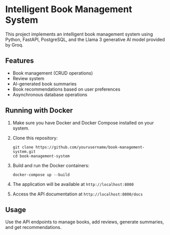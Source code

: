 # Intelligent Book Management System

This project implements an intelligent book management system using Python, FastAPI, PostgreSQL, and the Llama 3 generative AI model provided by Groq.

## Features

- Book management (CRUD operations)
- Review system
- AI-generated book summaries
- Book recommendations based on user preferences
- Asynchronous database operations

## Running with Docker

1. Make sure you have Docker and Docker Compose installed on your system.

2. Clone this repository:
   ```
   git clone https://github.com/yourusername/book-management-system.git
   cd book-management-system
   ```

3. Build and run the Docker containers:
   ```
   docker-compose up --build
   ```

4. The application will be available at `http://localhost:8000`

5. Access the API documentation at `http://localhost:8000/docs`

## Usage

Use the API endpoints to manage books, add reviews, generate summaries, and get recommendations.
